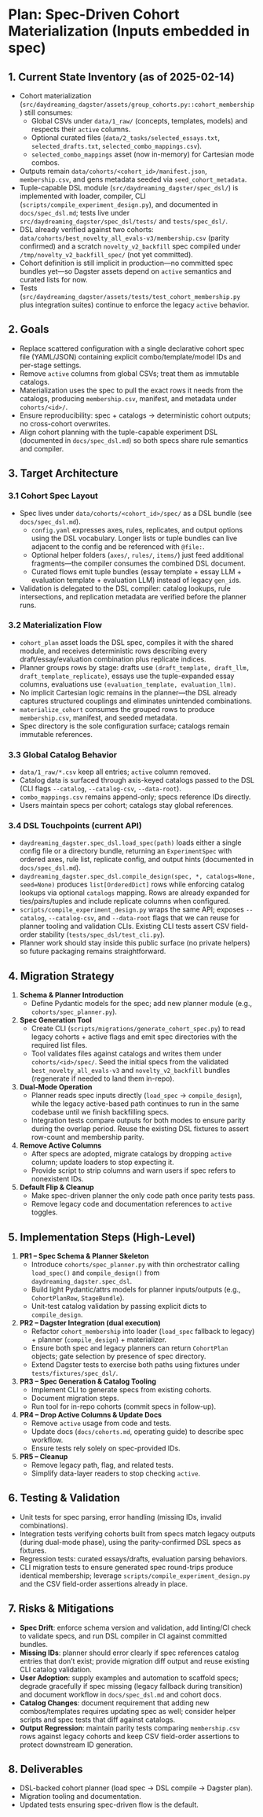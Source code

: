 # Plan: Spec-Driven Cohort Materialization (Inputs embedded in spec)

## 1. Current State Inventory (as of 2025-02-14)
- Cohort materialization (`src/daydreaming_dagster/assets/group_cohorts.py::cohort_membership`) still consumes:
  - Global CSVs under `data/1_raw/` (concepts, templates, models) and respects their `active` columns.
  - Optional curated files (`data/2_tasks/selected_essays.txt`, `selected_drafts.txt`, `selected_combo_mappings.csv`).
  - `selected_combo_mappings` asset (now in-memory) for Cartesian mode combos.
- Outputs remain `data/cohorts/<cohort_id>/manifest.json`, `membership.csv`, and gens metadata seeded via `seed_cohort_metadata`.
- Tuple-capable DSL module (`src/daydreaming_dagster/spec_dsl/`) is implemented with loader, compiler, CLI (`scripts/compile_experiment_design.py`), and documented in `docs/spec_dsl.md`; tests live under `src/daydreaming_dagster/spec_dsl/tests/` and `tests/spec_dsl/`.
- DSL already verified against two cohorts: `data/cohorts/best_novelty_all_evals-v3/membership.csv` (parity confirmed) and a scratch `novelty_v2_backfill` spec compiled under `/tmp/novelty_v2_backfill_spec/` (not yet committed).
- Cohort definition is still implicit in production—no committed spec bundles yet—so Dagster assets depend on `active` semantics and curated lists for now.
- Tests (`src/daydreaming_dagster/assets/tests/test_cohort_membership.py` plus integration suites) continue to enforce the legacy `active` behavior.

## 2. Goals
- Replace scattered configuration with a single declarative cohort spec file (YAML/JSON) containing explicit combo/template/model IDs and per-stage settings.
- Remove `active` columns from global CSVs; treat them as immutable catalogs.
- Materialization uses the spec to pull the exact rows it needs from the catalogs, producing `membership.csv`, manifest, and metadata under `cohorts/<id>/`.
- Ensure reproducibility: spec + catalogs → deterministic cohort outputs; no cross-cohort overwrites.
- Align cohort planning with the tuple-capable experiment DSL (documented in `docs/spec_dsl.md`) so both specs share rule semantics and compiler.

## 3. Target Architecture

### 3.1 Cohort Spec Layout
- Spec lives under `data/cohorts/<cohort_id>/spec/` as a DSL bundle (see `docs/spec_dsl.md`).
  - `config.yaml` expresses axes, rules, replicates, and output options using the DSL vocabulary. Longer lists or tuple bundles can live adjacent to the config and be referenced with `@file:`.
  - Optional helper folders (`axes/`, `rules/`, `items/`) just feed additional fragments—the compiler consumes the combined DSL document.
  - Curated flows emit tuple bundles (essay template + essay LLM + evaluation template + evaluation LLM) instead of legacy `gen_id`s.
- Validation is delegated to the DSL compiler: catalog lookups, rule intersections, and replication metadata are verified before the planner runs.

### 3.2 Materialization Flow
- `cohort_plan` asset loads the DSL spec, compiles it with the shared module, and receives deterministic rows describing every draft/essay/evaluation combination plus replicate indices.
- Planner groups rows by stage: drafts use `(draft_template, draft_llm, draft_template_replicate)`, essays use the tuple-expanded essay columns, evaluations use `(evaluation_template, evaluation_llm)`.
- No implicit Cartesian logic remains in the planner—the DSL already captures structured couplings and eliminates unintended combinations.
- `materialize_cohort` consumes the grouped rows to produce `membership.csv`, manifest, and seeded metadata.
- Spec directory is the sole configuration surface; catalogs remain immutable references.

### 3.3 Global Catalog Behavior
- `data/1_raw/*.csv` keep all entries; `active` column removed.
- Catalog data is surfaced through axis-keyed catalogs passed to the DSL (CLI flags `--catalog`, `--catalog-csv`, `--data-root`).
- `combo_mappings.csv` remains append-only; specs reference IDs directly.
- Users maintain specs per cohort; catalogs stay global references.

### 3.4 DSL Touchpoints (current API)
- `daydreaming_dagster.spec_dsl.load_spec(path)` loads either a single config file or a directory bundle, returning an `ExperimentSpec` with ordered axes, rule list, replicate config, and output hints (documented in `docs/spec_dsl.md`).
- `daydreaming_dagster.spec_dsl.compile_design(spec, *, catalogs=None, seed=None)` produces `list[OrderedDict]` rows while enforcing catalog lookups via optional `catalogs` mapping. Rows are already expanded for ties/pairs/tuples and include replicate columns when configured.
- `scripts/compile_experiment_design.py` wraps the same API; exposes `--catalog`, `--catalog-csv`, and `--data-root` flags that we can reuse for planner tooling and validation CLIs. Existing CLI tests assert CSV field-order stability (`tests/spec_dsl/test_cli.py`).
- Planner work should stay inside this public surface (no private helpers) so future packaging remains straightforward.

## 4. Migration Strategy
1. **Schema & Planner Introduction**
   - Define Pydantic models for the spec; add new planner module (e.g., `cohorts/spec_planner.py`).
2. **Spec Generation Tool**
   - Create CLI (`scripts/migrations/generate_cohort_spec.py`) to read legacy cohorts + active flags and emit spec directories with the required list files.
   - Tool validates files against catalogs and writes them under `cohorts/<id>/spec/`. Seed the initial specs from the validated `best_novelty_all_evals-v3` and `novelty_v2_backfill` bundles (regenerate if needed to land them in-repo).
3. **Dual-Mode Operation**
   - Planner reads spec inputs directly (`load_spec` → `compile_design`), while the legacy active-based path continues to run in the same codebase until we finish backfilling specs.
   - Integration tests compare outputs for both modes to ensure parity during the overlap period. Reuse the existing DSL fixtures to assert row-count and membership parity.
4. **Remove Active Columns**
   - After specs are adopted, migrate catalogs by dropping `active` column; update loaders to stop expecting it.
   - Provide script to strip columns and warn users if spec refers to nonexistent IDs.
5. **Default Flip & Cleanup**
   - Make spec-driven planner the only code path once parity tests pass.
   - Remove legacy code and documentation references to `active` toggles.

## 5. Implementation Steps (High-Level)
1. **PR1 – Spec Schema & Planner Skeleton**
   - Introduce `cohorts/spec_planner.py` with thin orchestrator calling `load_spec()` and `compile_design()` from `daydreaming_dagster.spec_dsl`.
   - Build light Pydantic/attrs models for planner inputs/outputs (e.g., `CohortPlanRow`, `StageBundle`).
   - Unit-test catalog validation by passing explicit dicts to `compile_design`.
2. **PR2 – Dagster Integration (dual execution)**
   - Refactor `cohort_membership` into loader (`load_spec` fallback to legacy) + planner (`compile_design`) + materializer.
   - Ensure both spec and legacy planners can return `CohortPlan` objects; gate selection by presence of spec directory.
   - Extend Dagster tests to exercise both paths using fixtures under `tests/fixtures/spec_dsl/`.
3. **PR3 – Spec Generation & Catalog Tooling**
   - Implement CLI to generate specs from existing cohorts.
   - Document migration steps.
   - Run tool for in-repo cohorts (commit specs in follow-up).
4. **PR4 – Drop Active Columns & Update Docs**
   - Remove `active` usage from code and tests.
   - Update docs (`docs/cohorts.md`, operating guide) to describe spec workflow.
   - Ensure tests rely solely on spec-provided IDs.
5. **PR5 – Cleanup**
   - Remove legacy path, flag, and related tests.
   - Simplify data-layer readers to stop checking `active`.

## 6. Testing & Validation
- Unit tests for spec parsing, error handling (missing IDs, invalid combinations).
- Integration tests verifying cohorts built from specs match legacy outputs (during dual-mode phase), using the parity-confirmed DSL specs as fixtures.
- Regression tests: curated essays/drafts, evaluation parsing behaviors.
- CLI migration tests to ensure generated spec round-trips produce identical membership; leverage `scripts/compile_experiment_design.py` and the CSV field-order assertions already in place.

## 7. Risks & Mitigations
- **Spec Drift**: enforce schema version and validation, add linting/CI check to validate specs, and run DSL compiler in CI against committed bundles.
- **Missing IDs**: planner should error clearly if spec references catalog entries that don’t exist; provide migration diff output and reuse existing CLI catalog validation.
- **User Adoption**: supply examples and automation to scaffold specs; degrade gracefully if spec missing (legacy fallback during transition) and document workflow in `docs/spec_dsl.md` and cohort docs.
- **Catalog Changes**: document requirement that adding new combos/templates requires updating spec as well; consider helper scripts and spec tests that diff against catalogs.
- **Output Regression**: maintain parity tests comparing `membership.csv` rows against legacy cohorts and keep CSV field-order assertions to protect downstream ID generation.

## 8. Deliverables
- DSL-backed cohort planner (load spec → DSL compile → Dagster plan).
- Migration tooling and documentation.
- Updated tests ensuring spec-driven flow is the default.
